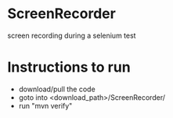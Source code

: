 # ScreenRecorder
screen recording during a selenium test

# Instructions to run
- download/pull the code
- goto into <download_path>/ScreenRecorder/
- run "mvn verify"

